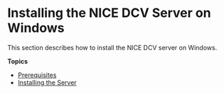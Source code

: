 # Installing the NICE DCV Server on Windows<a name="setting-up-installing-windows"></a>

This section describes how to install the NICE DCV server on Windows\.

**Topics**
+ [Prerequisites](setting-up-installing-winprereq.md)
+ [Installing the Server](setting-up-installing-wininstall.md)